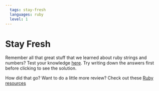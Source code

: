 ```yaml
---
  tags: stay-fresh
  languages: ruby
  level: 1
---
```


# Stay Fresh

Remember all that great stuff that we learned about ruby strings and numbers? Test your knowledge [here](
http://www.codequizzes.com/learn-ruby/variables-strings-numbers). Try writing down the answers first before clicking to see the solution.

How did that go? Want to do a little more review? Check out these [Ruby resources]()
